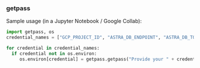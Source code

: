 ### getpass
Sample usage (in a Jupyter Notebook / Google Collab):
```python
import getpass, os
credential_names = ["GCP_PROJECT_ID", "ASTRA_DB_ENDPOINT", "ASTRA_DB_TOKEN"]

for credential in credential_names:
  if credential not in os.environ:
     os.environ[credential] = getpass.getpass("Provide your " + credential)
```
